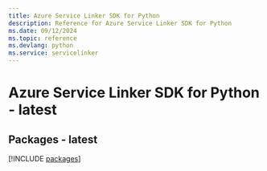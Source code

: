 ```yaml
---
title: Azure Service Linker SDK for Python
description: Reference for Azure Service Linker SDK for Python
ms.date: 09/12/2024
ms.topic: reference
ms.devlang: python
ms.service: servicelinker
---
```

# Azure Service Linker SDK for Python - latest
## Packages - latest
[!INCLUDE [packages](service-linker-index.md)]
